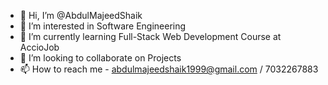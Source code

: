 - 👋 Hi, I’m @AbdulMajeedShaik
- 👀 I’m interested in Software Engineering
- 🌱 I’m currently learning Full-Stack Web Development Course at AccioJob
- 💞️ I’m looking to collaborate on Projects
- 📫 How to reach me - abdulmajeedshaik1999@gmail.com / 7032267883

<!---
AbdulMajeedShaik/AbdulMajeedShaik is a ✨ special ✨ repository because its `README.md` (this file) appears on your GitHub profile.
You can click the Preview link to take a look at your changes.
--->
